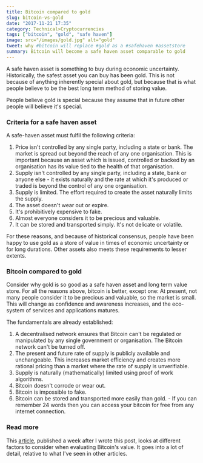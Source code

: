 ```yaml
---
title: Bitcoin compared to gold
slug: bitcoin-vs-gold
date: "2017-11-21 17:35"
category: Technical>Cryptocurrencies
tags: ["bitcoin", "gold", "safe haven"]
image: src="/images/gold.jpg" alt="gold"
tweet: why #bitcoin will replace #gold as a #safehaven #assetstore
summary: Bitcoin will become a safe haven asset comparable to gold
---
```


A safe haven asset is something to buy during economic uncertainty.
Historically, the safest asset you can buy has been gold. This is not because
of anything inherently special about gold, but because that is what people
believe to be the best long term method of storing value.

People believe gold is special because they assume that in future other people
will believe it's special.

### Criteria for a safe haven asset

A safe-haven asset must fulfil the following criteria:

1. Price isn't controlled by any single party, including a state or bank. The market is spread out beyond the reach of any one organisation. This is important because an asset which is issued, controlled or backed by an organisation has its value tied to the health of that organisation.
2. Supply isn't controlled by any single party, including a state, bank or anyone else - it exists naturally and the rate at which it's produced or traded is beyond the control of any one organisation.
3. Supply is limited. The effort required to create the asset naturally limits the supply.
4. The asset doesn't wear out or expire.
5. It's prohibitively expensive to fake.
6. Almost everyone considers it to be precious and valuable.
7. It can be stored and transported simply. It's not delicate or volatile.

For these reasons, and because of historical consensus, people have been happy
to use gold as a store of value in times of economic uncertainty or for long
durations. Other assets also meets these requirements to lesser extents.

### Bitcoin compared to gold

Consider why gold is so good as a safe haven asset and long term value store.
For all the reasons above, bitcoin is better, except one: At present, not many
people consider it to be precious and valuable, so the market is small. This
will change as confidence and awareness increases, and the eco-system of
services and applications matures.

The fundamentals are already established:

1. A decentralised network ensures that Bitcoin can't be regulated or manipulated by any single government or organisation. The Bitcoin network can't be turned off.
2. The present and future rate of supply is publicly available and unchangeable. This increases market efficiency and creates more rational pricing than a market where the rate of supply is unverifiable.
3. Supply is naturally (mathematically) limited using proof of work algorithms.
4. Bitcoin doesn't corrode or wear out.
5. Bitcoin is impossible to fake.
6. Bitcoin can be stored and transported more easily than gold. - If you can remember 24 words then you can access your bitcoin for free from any internet connection.

### Read more

This
[article](http://www.runtogold.com/the-great-bitcoin-bull-market-of-2017/),
published a week after I wrote this post, looks at different factors to
consider when evaluating Bitcoin's value. It goes into a lot of detail,
relative to what I've seen in other articles.
